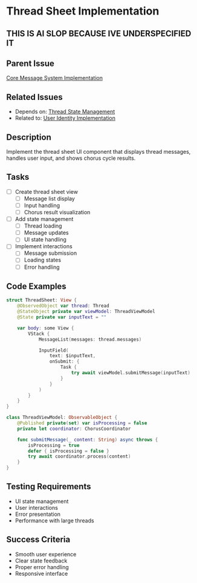 # Thread Sheet Implementation

## THIS IS AI SLOP BECAUSE IVE UNDERSPECIFIED IT

## Parent Issue
[Core Message System Implementation](issue_0.md)

## Related Issues
- Depends on: [Thread State Management](issue_5.md)
- Related to: [User Identity Implementation](issue_4.md)

## Description
Implement the thread sheet UI component that displays thread messages, handles user input, and shows chorus cycle results.

## Tasks
- [ ] Create thread sheet view
  - [ ] Message list display
  - [ ] Input handling
  - [ ] Chorus result visualization
- [ ] Add state management
  - [ ] Thread loading
  - [ ] Message updates
  - [ ] UI state handling
- [ ] Implement interactions
  - [ ] Message submission
  - [ ] Loading states
  - [ ] Error handling

## Code Examples
```swift
struct ThreadSheet: View {
    @ObservedObject var thread: Thread
    @StateObject private var viewModel: ThreadViewModel
    @State private var inputText = ""

    var body: some View {
        VStack {
            MessageList(messages: thread.messages)

            InputField(
                text: $inputText,
                onSubmit: {
                    Task {
                        try await viewModel.submitMessage(inputText)
                    }
                }
            )
        }
    }
}

class ThreadViewModel: ObservableObject {
    @Published private(set) var isProcessing = false
    private let coordinator: ChorusCoordinator

    func submitMessage(_ content: String) async throws {
        isProcessing = true
        defer { isProcessing = false }
        try await coordinator.process(content)
    }
}
```

## Testing Requirements
- UI state management
- User interactions
- Error presentation
- Performance with large threads

## Success Criteria
- Smooth user experience
- Clear state feedback
- Proper error handling
- Responsive interface
